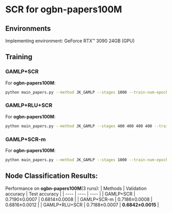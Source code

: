# SCR for ogbn-papers100M

## Environments

Implementing environment: GeForce RTX™ 3090 24GB (GPU)

## Training

### GAMLP+SCR

For **ogbn-papers100M**:

```bash
python main_papers.py --method JK_GAMLP --stages 1000 --train-num-epochs 0 --dataset ogbn-papers100M --eval-every 1 --act sigmoid --batch 5000 --eval-batch 50000 --patience 60 --n-layers-1 4 --n-layers-2 6 --num-hops 12 --input-drop 0 --att-drop 0.5 --pre-process --hidden 1280 --lr 0.001 --use-label --label-num-hops 9 --label-drop 0.3 --scr --adap --kl --top 0.9 --down 0.8 --warm_up 100 --gap 10 --kl_lam 0.03 --ema_decay 0.0
```

### GAMLP+RLU+SCR

For **ogbn-papers100M**:

```bash
python main_papers.py --method JK_GAMLP --stages 400 400 400 400 --train-num-epochs 0 0 0 0 --threshold 0.9 --dataset ogbn-papers100M --eval-every 1 --act sigmoid --batch 5000 --eval-batch 50000 --patience 60 --n-layers-1 4 --n-layers-2 6 --num-hops 12 --input-drop 0 --att-drop 0.5 --pre-process --hidden 1280 --lr 0.001 --use-label --label-num-hops 9 --label-drop 0.3 --temp 0.001 --consis --lam 0.1 
```

### GAMLP+SCR-m

For **ogbn-papers100M**:

```bash
python main_papers.py --method JK_GAMLP --stages 1000 --train-num-epochs 0 --dataset ogbn-papers100M --eval-every 1 --act sigmoid --batch 5000 --eval-batch 50000 --patience 60 --n-layers-1 4 --n-layers-2 6 --num-hops 12 --input-drop 0 --att-drop 0.5 --pre-process --hidden 1280 --lr 0.001 --use-label --label-num-hops 9 --label-drop 0.3 --scr --adap --kl --top 0.9 --down 0.8 --warm_up 100 --gap 10 --kl_lam 0.03 --ema_decay 0.99

```


## Node Classification Results:

Performance on **ogbn-papers100M**(3 runs):
| Methods   | Validation accuracy  | Test accuracy  |
|  ----  | ----  |  ---- |
| GAMLP+SCR  | 0.7190±0.0007 | 0.6814±0.0008  |
| GAMLP+SCR-m  | 0.7186±0.0008 | 0.6816±0.0012  |
| GAMLP+RLU+SCR  | 0.7188±0.0007 |  **0.6842±0.0015**  |


